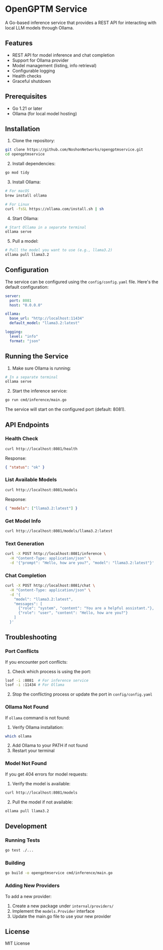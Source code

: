 # OpenGPTM Service

A Go-based inference service that provides a REST API for interacting with local LLM models through Ollama.

## Features

- REST API for model inference and chat completion
- Support for Ollama provider
- Model management (listing, info retrieval)
- Configurable logging
- Health checks
- Graceful shutdown

## Prerequisites

- Go 1.21 or later
- Ollama (for local model hosting)

## Installation

1. Clone the repository:

```bash
git clone https://github.com/NoshonNetworks/opengptmservice.git
cd opengptmservice
```

2. Install dependencies:

```bash
go mod tidy
```

3. Install Ollama:

```bash
# For macOS
brew install ollama

# For Linux
curl -fsSL https://ollama.com/install.sh | sh
```

4. Start Ollama:

```bash
# Start Ollama in a separate terminal
ollama serve
```

5. Pull a model:

```bash
# Pull the model you want to use (e.g., llama3.2)
ollama pull llama3.2
```

## Configuration

The service can be configured using the `config/config.yaml` file. Here's the default configuration:

```yaml
server:
  port: 8081
  host: "0.0.0.0"

ollama:
  base_url: "http://localhost:11434"
  default_model: "llama3.2:latest"

logging:
  level: "info"
  format: "json"
```

## Running the Service

1. Make sure Ollama is running:

```bash
# In a separate terminal
ollama serve
```

2. Start the inference service:

```bash
go run cmd/inference/main.go
```

The service will start on the configured port (default: 8081).

## API Endpoints

### Health Check

```bash
curl http://localhost:8081/health
```

Response:

```json
{ "status": "ok" }
```

### List Available Models

```bash
curl http://localhost:8081/models
```

Response:

```json
{ "models": ["llama3.2:latest"] }
```

### Get Model Info

```bash
curl http://localhost:8081/models/llama3.2:latest
```

### Text Generation

```bash
curl -X POST http://localhost:8081/inference \
  -H "Content-Type: application/json" \
  -d '{"prompt": "Hello, how are you?", "model": "llama3.2:latest"}'
```

### Chat Completion

```bash
curl -X POST http://localhost:8081/chat \
  -H "Content-Type: application/json" \
  -d '{
    "model": "llama3.2:latest",
    "messages": [
      {"role": "system", "content": "You are a helpful assistant."},
      {"role": "user", "content": "Hello, how are you?"}
    ]
  }'
```

## Troubleshooting

### Port Conflicts

If you encounter port conflicts:

1. Check which process is using the port:

```bash
lsof -i :8081  # For inference service
lsof -i :11434 # For Ollama
```

2. Stop the conflicting process or update the port in `config/config.yaml`

### Ollama Not Found

If `ollama` command is not found:

1. Verify Ollama installation:

```bash
which ollama
```

2. Add Ollama to your PATH if not found
3. Restart your terminal

### Model Not Found

If you get 404 errors for model requests:

1. Verify the model is available:

```bash
curl http://localhost:8081/models
```

2. Pull the model if not available:

```bash
ollama pull llama3.2
```

## Development

### Running Tests

```bash
go test ./...
```

### Building

```bash
go build -o opengptmservice cmd/inference/main.go
```

### Adding New Providers

To add a new provider:

1. Create a new package under `internal/providers/`
2. Implement the `models.Provider` interface
3. Update the main.go file to use your new provider

## License

MIT License
